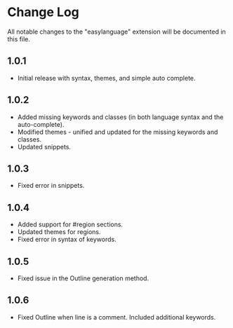 # Change Log

All notable changes to the "easylanguage" extension will be documented in this file.


## 1.0.1

- Initial release with syntax, themes, and simple auto complete.


## 1.0.2

- Added missing keywords and classes (in both language syntax and the auto-complete). 
- Modified themes - unified and updated for the missing keywords and classes. 
- Updated snippets. 


## 1.0.3 
- Fixed error in snippets. 


## 1.0.4
 - Added support for #region sections. 
 - Updated themes for regions.
 - Fixed error in syntax of keywords. 


## 1.0.5
 - Fixed issue in the Outline generation method.


## 1.0.6
 - Fixed Outline when line is a comment. Included additional keywords.
  

